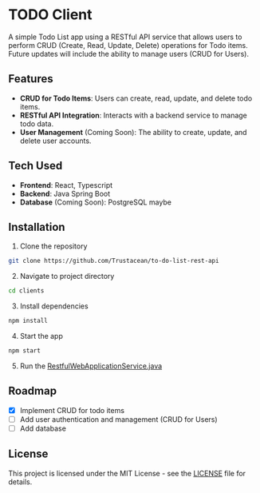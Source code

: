 # TODO Client
A simple Todo List app using a RESTful API service that allows users to perform CRUD (Create, Read, Update, Delete) operations for Todo items. Future updates will include the ability to manage users (CRUD for Users).

## Features
- **CRUD for Todo Items**: Users can create, read, update, and delete todo items.
- **RESTful API Integration**: Interacts with a backend service to manage todo data.
- **User Management** (Coming Soon): The ability to create, update, and delete user accounts.

## Tech Used
- **Frontend**: React, Typescript
- **Backend**: Java Spring Boot
- **Database** (Coming Soon): PostgreSQL maybe

## Installation
1. Clone the repository
```bash
git clone https://github.com/Trustacean/to-do-list-rest-api
```
2. Navigate to project directory
```bash
cd clients
```
3. Install dependencies
```bash
npm install
```
4. Start the app
```bash
npm start
```
5. Run the [RestfulWebApplicationService.java](server\src\main\java\com\trustacean\restful_web_services\RestfulWebServicesApplication.java)

## Roadmap
- [x] Implement CRUD for todo items
- [ ] Add user authentication and management (CRUD for Users)
- [ ] Add database

## License
This project is licensed under the MIT License - see the [LICENSE](./LICENSE) file for details.
